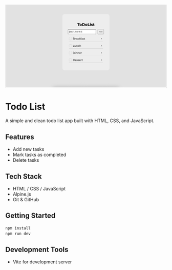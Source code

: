 ![Preview of Todo List App](./preview.png)

# Todo List

A simple and clean todo list app built with HTML, CSS, and JavaScript.

## Features

- Add new tasks
- Mark tasks as completed
- Delete tasks

## Tech Stack

- HTML / CSS / JavaScript
- Alpine.js
- Git & GitHub


## Getting Started
```bash
npm install
npm run dev
```

## Development Tools
- Vite for development server